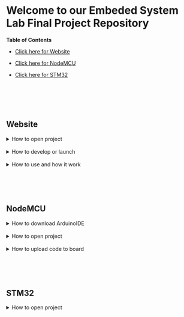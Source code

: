 # Welcome to our Embeded System Lab Final Project Repository

**Table of Contents**

- [Click here for Website](#website)

- [Click here for NodeMCU](#nodemcu)

- [Click here for STM32](#stm32)

<br>
<br>
<br>
<br>

## **Website**

<details>
  <summary>How to open project</summary>

  <br>

  <ol>
  <li>
  Open Terminal or CMD
  <img src="./fig/website/01.png" />
  </li>

  <li>
  Navigate to Website folder in Project folder
  <img src="./fig/website/02.png" />
  </li>

  <li>
  Launch it with VScode or other tools
  <img src="./fig/website/03.png" />
  </li>

  <li>
  Done
  <img src="./fig/website/04.png" />
  </li>
  </ol>

</details>

<br>

<details>
  <summary>How to develop or launch</summary>

  <br>

  <ol>
  <li>
  Open Terminal or CMD
  <img src="./fig/website/01.png" />
  </li>

  <li>
  Navigate to Website folder in Project folder
  <img src="./fig/website/02.png" />
  </li>

  <li>

`yarn`
to install dependencies for the first time
<img src="./fig/website/05.png" />

  </li>

  <li>

`yarn dev`
to start development server
<img src="./fig/website/06.png" />

<img src="./fig/website/07.png" />

  </li>

  <li>

Visit `localhost:3000` in your browser to see the web application
<img src="./fig/website/08.png" />

  </li>
  </ol>
</details>

<br>

<details>
<summary>How to use and how it work</summary>
<br>
In progress....
</details>

<br>
<br>
<br>
<br>

## **NodeMCU**

<details>
  <summary>How to download ArduinoIDE</summary>

  <ol>
  <li>

Go to `https://www.arduino.cc/en/software` and select your OS
<img src="./fig/nodemcu/11.png" />

  </li>

  <li>

Click `Just Download` to download and install
<img src="./fig/nodemcu/12.png" />

  </li>

  <li>
Launch ArduinoIDE application
<img src="./fig/nodemcu/01.png" />

  </li>

  <li>

Open setting or preferences
<img src="./fig/nodemcu/13.png" />

<img src="./fig/nodemcu/14.png" />

  </li>

  <li>

Add `http://arduino.esp8266.com/stable/package_esp8266com_index.json` in Additional Boards Manager URLs, then click `OK`
<img src="./fig/nodemcu/15.png" />

  </li>

  <li>

Click `Board Manager`
<img src="./fig/nodemcu/16.png" />

  </li>

  <li>

Search for `esp8266` and click `INSTALL`
<img src="./fig/nodemcu/17.png" />
<img src="./fig/nodemcu/18.png" />

  </li>

  <li>

Now you can see `esp8266` in board menu
<img src="./fig/nodemcu/19.png" />

  </li>

  </ol>

</details>

<br>

<details>
  <summary>How to open project</summary>
  
  <br>

  <ol>
  <li>
  Launch ArduinoIDE application
  <img src="./fig/nodemcu/01.png" />
  </li>

  <li>
  Click File > Open
  <img src="./fig/nodemcu/02.png" />
  </li>

  <li>
  Navigate to nodemcu.ino in our project directory
  <img src="./fig/nodemcu/03.png" />
  </li>

  <li>
  Click open and done
  <img src="./fig/nodemcu/04.png" />
  </li>
  <ol>

</details>

<br>

<details>
  <summary>How to upload code to board</summary>
  
  <br>

  <ol>
  <li>
  Launch ArduinoIDE application
  <img src="./fig/nodemcu/01.png" />
  </li>

  <li>
  Click File > Open
  <img src="./fig/nodemcu/02.png" />
  </li>

  <li>
  Navigate to nodemcu.ino in our project directory
  <img src="./fig/nodemcu/03.png" />
  </li>

  <li>
  Click open
  <img src="./fig/nodemcu/04.png" />
  </li>

  <li>

Click `Select Board` and choose your device port
<img src="./fig/nodemcu/05.png" />

  </li>

  <li>

Set Board to `Generic ESP8266 Module` for your device and click `OK`
<img src="./fig/nodemcu/06.png" />

  </li>

  <li>
  Click check button to compile the code
  <img src="./fig/nodemcu/07.png" />
  </li>

  <li>
  Click arrow button to upload code to your device and done
  <img src="./fig/nodemcu/08.png" />
  </li>
  <ol>

</details>

<br>
<br>
<br>
<br>

## **STM32**

<details>
  <summary>How to open project</summary>

  <br>
  
  <ol>

  <li>

Launch STM32CubeIDE and set workspace to our project directory the click to create `Launch`
<img src="./fig/STM32/01.png" />
<img src="./fig/STM32/02.png" />

  </li>

  <li>

Click File > Open Projects from File System...
<img src="./fig/STM32/03.png" />

  </li>

  <li>

Click `Directory...`
<img src="./fig/STM32/04.png" />

  </li>

  <li>

Select STM32 folder in your project directory
<img src="./fig/STM32/05.png" />

  </li>

  <li>

Click `Finish`
<img src="./fig/STM32/06.png" />

  </li>

  <li>

Done
<img src="./fig/STM32/07.png" />

  </li>

  </ol>
</details>
